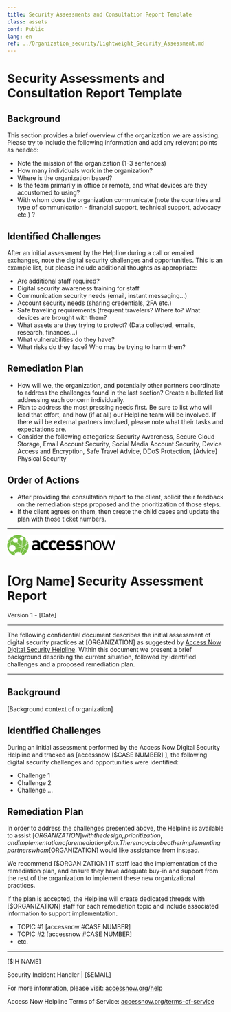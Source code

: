 ```yaml
---
title: Security Assessments and Consultation Report Template
class: assets
conf: Public
lang: en
ref: ../Organization_security/Lightweight_Security_Assessment.md
---
```


# Security Assessments and Consultation Report Template

## Background

This section provides a brief overview of the organization we are assisting. Please try to include the following information and add any relevant points as needed:

- Note the mission of the organization (1-3 sentences) 
- How many individuals work in the organization?
- Where is the organization based? 
- Is the team primarily in office or remote, and what devices are they accustomed to using?
- With whom does the organization communicate (note the countries and type of communication - financial support, technical support, advocacy etc.) ?

## Identified Challenges

After an initial assessment by the Helpline during a call or emailed exchanges, note the digital security challenges and opportunities. This is an example list, but please include additional thoughts as appropriate:

- Are additional staff required?
- Digital security awareness training for staff
- Communication security needs (email, instant messaging…)
- Account security needs (sharing credentials, 2FA etc.)
- Safe traveling requirements (frequent travelers? Where to? What devices are brought with them?
- What assets are they trying to protect? (Data collected, emails, research, finances...)
- What vulnerabilities do they have?
- What risks do they face? Who may be trying to harm them?

## Remediation Plan

- How will we, the organization, and potentially other partners coordinate to address the challenges found in the last section? Create a bulleted list addressing each concern individually.
- Plan to address the most pressing needs first. Be sure to list who will lead that effort, and how (if at all) our Helpline team will be involved. If there will be external partners involved, please note what their tasks and expectations are.
- Consider the following categories: Security Awareness, Secure Cloud Storage, Email Account Security, Social Media Account Security, Device Access and Encryption, Safe Travel Advice, DDoS Protection, [Advice] Physical Security

## Order of Actions

- After providing the consultation report to the client, solicit their feedback on the remediation steps proposed and the prioritization of those steps. 
- If the client agrees on them, then create the child cases and update the plan with those ticket numbers.



* * *



<img alt="" src="images/image1.png" style="width: 252.20px; height: 48.50px; margin-left: 0.00px; margin-top: 0.00px; align: center">

# [Org Name] Security Assessment Report</span>

Version 1 - [Date]

* * *

The following confidential document describes the initial assessment of digital security practices at [ORGANIZATION] as suggested by [Access Now Digital Security Helpline](https://www.accessnow.org/help). Within this document we present a brief background describing the current situation, followed by identified challenges and a proposed remediation plan. 

* * *

## Background

[Background context of organization]


## Identified Challenges

During an initial assessment performed by the Access Now Digital Security Helpline and tracked as [accessnow [$CASE NUMBER] ], the following digital security challenges and opportunities were identified: 


- Challenge 1
- Challenge 2
- Challenge ...


## Remediation Plan

In order to address the challenges presented above, the Helpline is available to assist [$ORGANIZATION] with the design, prioritization, and implementation of a remediation plan. There may also be other implementing partners whom [$ORGANIZATION] would like assistance from instead.

We recommend [$ORGANIZATION] IT staff lead the implementation of the remediation plan, and ensure they have adequate buy-in and support from the rest of the organization to implement these new organizational practices.

If the plan is accepted, the Helpline will create dedicated threads with [$ORGANIZATION] staff for each remediation topic and include associated information to support implementation.

- TOPIC #1 [accessnow #CASE NUMBER]
- TOPIC #2 [accessnow #CASE NUMBER]
- etc.


* * *

[$IH NAME]

Security Incident Handler | [$EMAIL]

For more information, please visit: [accessnow.org/help](https://www.accessnow.org/help)

Access Now Helpline Terms of Service: [accessnow.org/terms-of-service](https://www.accessnow.org/terms-of-service/)